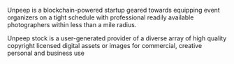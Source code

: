 Unpeep is a blockchain-powered startup geared towards equipping event organizers on a tight schedule with professional readily available photographers within less than a mile radius.

Unpeep stock is a user-generated provider of a diverse array of high quality copyright licensed digital assets or images for commercial, creative personal and business use
